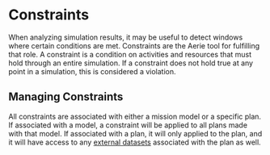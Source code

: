 # Constraints

When analyzing simulation results, it may be useful to detect windows where certain conditions are met. Constraints are the Aerie tool for fulfilling that role. A constraint is a condition on activities and resources that must hold through an entire simulation. If a constraint does not hold true at any point in a simulation, this is considered a violation.

## Managing Constraints

All constraints are associated with either a mission model or a specific plan. If associated with a model, a constraint will be applied to all plans made with that model. If associated with a plan, it will only applied to the plan, and it will have access to any [external datasets](../../planning/external-datasets) associated with the plan as well.
